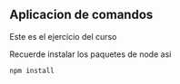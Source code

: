 ## Aplicacion de comandos

Este es el ejercicio del curso

Recuerde instalar los paquetes de node asi

```
npm install
```